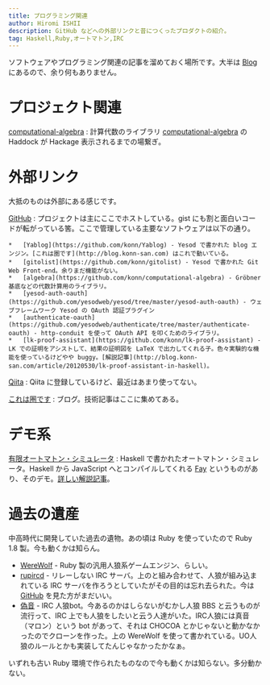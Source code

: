 ```yaml
---
title: プログラミング関連
author: Hiromi ISHII
description: GitHub などへの外部リンクと昔につくったプロダクトの紹介。
tag: Haskell,Ruby,オートマトン,IRC
---
```


ソフトウェアやプログラミング関連の記事を溜めておく場所です。大半は [Blog](http://blog.konn-san.com) にあるので、余り何もありません。

プロジェクト関連
==============
[computational-algebra](doc/computational-algebra/)
:    計算代数のライブラリ [computational-algebra](https://github.com/konn/computational-algebra) の Haddock が Hackage 表示されるまでの場繋ぎ。

外部リンク
========
大抵のものは外部にある感じです。

[GitHub](https://github.com/konn/)
:    プロジェクトは主にここでホストしている。gist にも割と面白いコードが転がっている筈。ここで管理している主要なソフトウェアは以下の通り。

    *   [Yablog](https://github.com/konn/Yablog) - Yesod で書かれた blog エンジン。[これは圏です](http://blog.konn-san.com) はこれで動いている。
	*   [gitolist](https://github.com/konn/gitolist) - Yesod で書かれた Git Web Front-end。余りまだ機能がない。
	*   [algebra](https://github.com/konn/computational-algebra) - Gröbner 基底などの代数計算用のライブラリ。
	*   [yesod-auth-oauth](https://github.com/yesodweb/yesod/tree/master/yesod-auth-oauth) - ウェブフレームワーク Yesod の OAuth 認証プラグイン
	*   [authenticate-oauth](https://github.com/yesodweb/authenticate/tree/master/authenticate-oauth) - http-conduit を使って OAuth API を叩くためのライブラリ。
	*   [lk-proof-assistant](https://github.com/konn/lk-proof-assistant) - LK での証明をアシストして、結果の証明図を LaTeX で出力してくれる子。色々実験的な機能を使っているけどやや buggy。[解説記事](http://blog.konn-san.com/article/20120530/lk-proof-assistant-in-haskell)。
 
[Qiita](http://qiita.com/users/mr_konn)
:    Qiita に登録しているけど、最近はあまり使ってない。

[これは圏です](http://blog.konn-san.com)
:    ブログ。技術記事はここに集めてある。

デモ系
=====
[有限オートマトン・シミュレータ](./automaton/)
:    Haskell で書かれたオートマトン・シミュレータ。Haskell から JavaScript へとコンパイルしてくれる [Fay](http://fay-lang.org/) というものがあり、そのデモ。[詳しい解説記事](http://blog.konn-san.com/article/20121225/fay-introduction)。

過去の遺産
=========
中高時代に開発していた過去の遺物。あの頃は Ruby を使っていたので Ruby 1.8 製。今も動くかは知らん。

* [WereWolf](./ruby/werewolf/) - Ruby 製の汎用人狼系ゲームエンジン、らしい。
* [rupircd](./ruby/rupircd) - リレーしない IRC サーバ。上のと組み合わせて、人狼が組み込まれている IRC サーバを作ろうとしていたがその目的は忘れ去られた。今は [GitHub](https://github.com/konn/rupircd) を見た方がまだいい。
* [偽音](./ruby/gionbot/) - IRC 人狼bot。今あるのかはしらないがむかし人狼 BBS と云うものが流行って、IRC 上でも人狼をしたいと云う人達がいた。IRC人狼には真音（マロン）という bot があって、それは CHOCOA とかじゃないと動かなかったのでクローンを作った。上の WereWolf を使って書かれている。UO人狼のルールとかも実装してたんじゃなかったかなぁ。

いずれも古い Ruby 環境で作られたものなので今も動くかは知らない。多分動かない。
